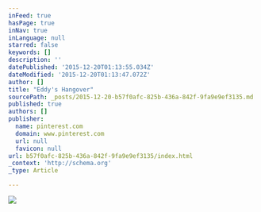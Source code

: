 ```yaml
---
inFeed: true
hasPage: true
inNav: true
inLanguage: null
starred: false
keywords: []
description: ''
datePublished: '2015-12-20T01:13:55.034Z'
dateModified: '2015-12-20T01:13:47.072Z'
author: []
title: "Eddy's Hangover"
sourcePath: _posts/2015-12-20-b57f0afc-825b-436a-842f-9fa9e9ef3135.md
published: true
authors: []
publisher:
  name: pinterest.com
  domain: www.pinterest.com
  url: null
  favicon: null
url: b57f0afc-825b-436a-842f-9fa9e9ef3135/index.html
_context: 'http://schema.org'
_type: Article

---
```

![](https://s-media-cache-ak0.pinimg.com/736x/25/f2/3d/25f23dd6e8b9e2d7d4fdb0bd89b7946e.jpg)